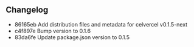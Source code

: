 ## Changelog
* 86165eb Add distribution files and metadata for celvercel v0.1.5-next
* c4f897e Bump version to 0.1.6
* 83da6fe Update package.json version to 0.1.5
